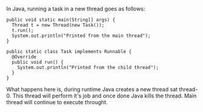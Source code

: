 In Java, running a task in a new thread goes as follows: 

```
public void static main(String[] args) {
  Thread t = new Thread(new Task());
  t.run();
  System.out.println("Printed from the main thread");
}

public static class Task implements Runnable {
  @Override
  public void run() {
    System.out.println("Printed from the child thread");
  }
}
```

What happens here is, during runtime Java creates a new thread sat thread-0. This thread will perform it's job and once done Java kills the thread. Main thread will continue to execute throught. 
